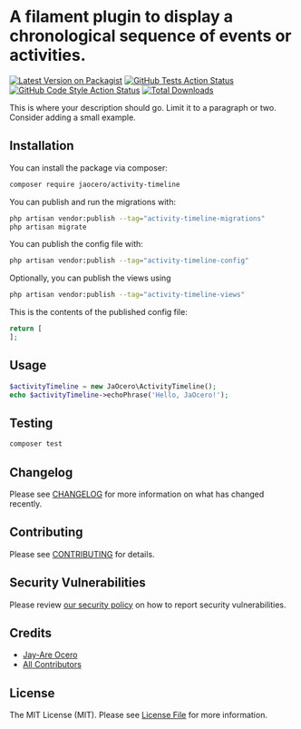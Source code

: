 # A filament plugin to display a chronological sequence of events or activities.

[![Latest Version on Packagist](https://img.shields.io/packagist/v/jaocero/activity-timeline.svg?style=flat-square)](https://packagist.org/packages/jaocero/activity-timeline)
[![GitHub Tests Action Status](https://img.shields.io/github/actions/workflow/status/jaocero/activity-timeline/run-tests.yml?branch=main&label=tests&style=flat-square)](https://github.com/jaocero/activity-timeline/actions?query=workflow%3Arun-tests+branch%3Amain)
[![GitHub Code Style Action Status](https://img.shields.io/github/actions/workflow/status/jaocero/activity-timeline/fix-php-code-style-issues.yml?branch=main&label=code%20style&style=flat-square)](https://github.com/jaocero/activity-timeline/actions?query=workflow%3A"Fix+PHP+code+style+issues"+branch%3Amain)
[![Total Downloads](https://img.shields.io/packagist/dt/jaocero/activity-timeline.svg?style=flat-square)](https://packagist.org/packages/jaocero/activity-timeline)



This is where your description should go. Limit it to a paragraph or two. Consider adding a small example.

## Installation

You can install the package via composer:

```bash
composer require jaocero/activity-timeline
```

You can publish and run the migrations with:

```bash
php artisan vendor:publish --tag="activity-timeline-migrations"
php artisan migrate
```

You can publish the config file with:

```bash
php artisan vendor:publish --tag="activity-timeline-config"
```

Optionally, you can publish the views using

```bash
php artisan vendor:publish --tag="activity-timeline-views"
```

This is the contents of the published config file:

```php
return [
];
```

## Usage

```php
$activityTimeline = new JaOcero\ActivityTimeline();
echo $activityTimeline->echoPhrase('Hello, JaOcero!');
```

## Testing

```bash
composer test
```

## Changelog

Please see [CHANGELOG](CHANGELOG.md) for more information on what has changed recently.

## Contributing

Please see [CONTRIBUTING](.github/CONTRIBUTING.md) for details.

## Security Vulnerabilities

Please review [our security policy](../../security/policy) on how to report security vulnerabilities.

## Credits

- [Jay-Are Ocero](https://github.com/199ocero)
- [All Contributors](../../contributors)

## License

The MIT License (MIT). Please see [License File](LICENSE.md) for more information.
